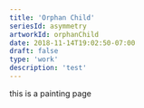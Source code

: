 ```yaml
---
title: 'Orphan Child'
seriesId: asymmetry
artworkId: orphanChild
date: 2018-11-14T19:02:50-07:00
draft: false
type: 'work'
description: 'test'
---
```


this is a painting page
